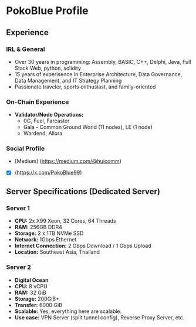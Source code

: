 # PokoBlue Profile

## Experience

### IRL & General
- Over 30 years in programming: Assembly, BASIC, C++, Delphi, Java, Full Stack Web, python, solidity
- 15 years of experisence in Enterprise Architecture, Data Governance, Data Management, and IT Strategy Planning
- Passionate traveler, sports enthusiast, and family-oriented

### On-Chain Experience
- **Validator/Node Operations:**
  - 0G, Fuel, Farcaster
  - Gala - Common Ground World (11 nodes), LE (1 node)
  - Wardend, Allora

### Social Profile  ###
  - [Medium] (https://medium.com/@huicomm)
  - [X] (https://x.com/PokoBlue99)

## Server Specifications (Dedicated Server)
### Server 1
- **CPU:** 2x X99 Xeon, 32 Cores, 64 Threads
- **RAM:** 256GB DDR4
- **Storage:** 2 x 1TB NVMe SSD
- **Network:** 1Gbps Ethernet
- **Internet Connection:** 2 Gbps Download / 1 Gbps Upload
- **Location:** Southeast Asia, Thailand
### Server 2
- **Digital Ocean**
- **CPU:** 8 vCPU
- **RAM:** 32 GiB
- **Storage:** 200GiB+ 
- **Transfer:** 6000 GiB
- **Scalable:** Yes, everything here are scalable.
- **Use case:** VPN Server (split tunnel config), Reverse Proxy Server, etc.
